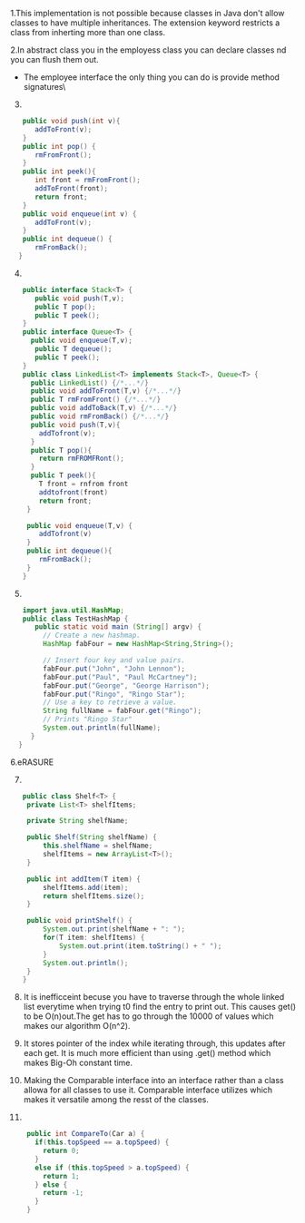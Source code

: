 1.This implementation is not possible because classes in Java don't allow classes to have multiple inheritances. The extension keyword restricts a class from inherting more than one class.

2.In abstract class you in the employess class you can declare classes nd you can flush them out.
  - The employee interface the only thing you can do is provide method signatures\
    
3.
```java
   public void push(int v){
      addToFront(v);
   }
   public int pop() {
      rmFromFront();
   }
   public int peek(){
      int front = rmFromFront();
      addToFront(front);
      return front;
   }
   public void enqueue(int v) {
      addToFront(v);
   }
   public int dequeue() {
      rmFromBack();
  }
```
   
4.
```java
   public interface Stack<T> {
      public void push(T,v);
      public T pop();
      public T peek();
   }
   public interface Queue<T> {
     public void enqueue(T,v);
      public T dequeue();
      public T peek();
   }
   public class LinkedList<T> implements Stack<T>, Queue<T> {
     public LinkedList() {/*...*/}
     public void addToFront(T,v) {/*...*/}
     public T rmFromFront() {/*...*/}
     public void addToBack(T,v) {/*...*/}
     public void rmFromBack() {/*...*/}
     public void push(T,v){
       addTofront(v);
     }
     public T pop(){
       return rmFROMFRont();
     }
     public T peek(){
       T front = rnfrom front 
       addtofront(front)
       return front;
    }

    public void enqueue(T,v) {
       addTofront(v)
    }
    public int dequeue(){
       rmFromBack();
    }
   }
```

5.
```java
   import java.util.HashMap;
   public class TestHashMap {
      public static void main (String[] argv) {
        // Create a new hashmap.
        HashMap fabFour = new HashMap<String,String>();

        // Insert four key and value pairs.
        fabFour.put("John", "John Lennon");
        fabFour.put("Paul", "Paul McCartney");
        fabFour.put("George", "George Harrison");
        fabFour.put("Ringo", "Ringo Star");
        // Use a key to retrieve a value.
        String fullName = fabFour.get("Ringo");
        // Prints "Ringo Star"
        System.out.println(fullName);
     }
  } 
```

6.eRASURE

7.
```java
   public class Shelf<T> {
    private List<T> shelfItems;

    private String shelfName;

    public Shelf(String shelfName) {
        this.shelfName = shelfName;
        shelfItems = new ArrayList<T>();
    }

    public int addItem(T item) {
        shelfItems.add(item);
        return shelfItems.size();
    }

    public void printShelf() {
        System.out.print(shelfName + ": ");
        for(T item: shelfItems) {
            System.out.print(item.toString() + " ");
        }
        System.out.println();
    }
   }
```
8. It is inefficceint becuse you have to traverse through the whole linked list everytime when trying t0 find the entry to print out. This causes  get()  to be O(n)out.The get has to go through the 10000 of values which makes our algorithm O(n^2).

9. It stores pointer of the index while iterating through, this updates after each get. It is much more efficient than using .get() method which makes Big-Oh constant time.

10. Making the Comparable interface into an interface rather than a class allowa for all classes to use it. Comparable interface utilizes which makes it versatile among the resst of the classes.

11.
```java
    public int CompareTo(Car a) {
      if(this.topSpeed == a.topSpeed) {
        return 0;
      }
      else if (this.topSpeed > a.topSpeed) {
        return 1;
      } else {
        return -1;
      }
    }

```

